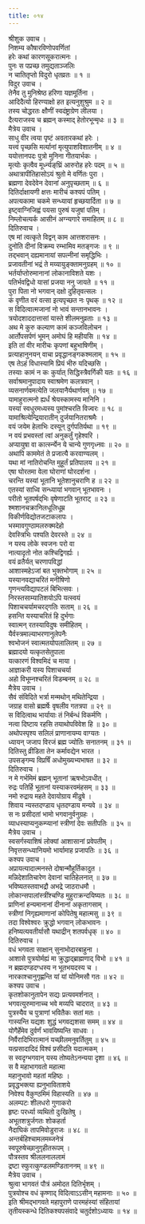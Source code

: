 ```yaml
---
title: ०१४
---
```

श्रीशुक उवाच ।  
निशम्य कौषारविणोपवर्णितां  
हरेः कथां कारणसूकरात्मनः ।  
पुनः स पप्रच्छ तमुद्यताञ्जलिः  
न चातितृप्तो विदुरो धृतव्रतः ॥ १ ॥  
विदुर उवाच ।  
तेनैव तु मुनिश्रेष्ठ हरिणा यज्ञमूर्तिना ।  
आदिदैत्यो हिरण्याक्षो हत इत्यनुशुश्रुम ॥ २ ॥  
तस्य चोद्धरतः क्षौणीं स्वदंष्ट्राग्रेण लीलया ।  
दैत्यराजस्य च ब्रह्मन् कस्माद् हेतोरभून्मृधः ॥ ३ ॥  
मैत्रेय उवाच ।  
साधु वीर त्वया पृष्टं अवतारकथां हरेः ।  
यत्त्वं पृच्छसि मर्त्यानां मृत्युपाशविशातनीम् ॥ ४ ॥  
ययोत्तानपदः पुत्रो मुनिना गीतयार्भकः ।  
मृत्योः कृत्वैव मूर्ध्न्यङ्‌घ्रिं आरुरोह हरेः पदम् ॥ ५ ॥  
अथात्रापीतिहासोऽयं श्रुतो मे वर्णितः पुरा ।  
ब्रह्मणा देवदेवेन देवानां अनुपृच्छताम् ॥ ६ ॥  
दितिर्दाक्षायणी क्षत्तः मारीचं कश्यपं पतिम् ।  
अपत्यकामा चकमे सन्ध्यायां हृच्छयार्दिता ॥ ७ ॥  
इष्ट्वाग्निजिह्वं पयसा पुरुषं यजुषां पतिम् ।  
निम्लोचत्यर्क आसीनं अग्न्यगारे समाहितम् ॥ ८ ॥  
दितिरुवाच ।  
एष मां त्वत्कृते विद्वन् काम आत्तशरासनः ।  
दुनोति दीनां विक्रम्य रम्भामिव मतङ्गजः ॥ ९ ॥  
तद्‍भवान् दह्यमानायां सपत्‍नीनां समृद्धिभिः ।  
प्रजावतीनां भद्रं ते मय्यायुङ्क्तामनुग्रहम् ॥ १० ॥  
भर्तर्याप्तोरुमानानां लोकानाविशते यशः ।  
पतिर्भवद्विधो यासां प्रजया ननु जायते ॥ ११ ॥  
पुरा पिता नो भगवान् दक्षो दुहितृवत्सलः ।  
कं वृणीत वरं वत्सा इत्यपृच्छत नः पृथक् ॥ १२ ॥  
स विदित्वात्मजानां नो भावं सन्तानभावनः ।  
त्रयोदशाददात्तासां यास्ते शीलमनुव्रताः ॥ १३ ॥  
अथ मे कुरु कल्याण कामं कञ्जविलोचन ।  
आर्तोपसर्पणं भूमन् अमोघं हि महीयसि ॥ १४ ॥  
इति तां वीर मारीचः कृपणां बहुभाषिणीम् ।  
प्रत्याहानुनयन् वाचा प्रवृद्धानङ्गकश्मलाम् ॥ १५ ॥  
एष तेऽहं विधास्यामि प्रियं भीरु यदिच्छसि ।  
तस्याः कामं न कः कुर्यात् सिद्धिस्त्रैवर्गिकी यतः ॥ १६ ॥  
सर्वाश्रमानुपादाय स्वाश्रमेण कलत्रवान् ।  
व्यसनार्णवमत्येति जलयानैर्यथार्णवम् ॥ १७ ॥  
यामाहुरात्मनो ह्यर्धं श्रेयस्कामस्य मानिनि ।  
यस्यां स्वधुरमध्यस्य पुमांश्चरति विज्वरः ॥ १८ ॥  
यामाश्रित्येन्द्रियारातीन् दुर्जयानितराश्रमैः ।  
वयं जयेम हेलाभिः दस्यून् दुर्गपतिर्यथा ॥ १९ ॥  
न वयं प्रभवस्तां त्वां अनुकर्तुं गृहेश्वरि ।  
अप्यायुषा वा कार्त्स्न्येन ये चान्ये गुणगृध्नवः ॥ २० ॥  
अथापि काममेतं ते प्रजात्यै करवाण्यलम् ।  
यथा मां नातिरोचन्ति मुहूर्तं प्रतिपालय ॥ २१ ॥  
एषा घोरतमा वेला घोराणां घोरदर्शना ।  
चरन्ति यस्यां भूतानि भूतेशानुचराणि ह ॥ २२ ॥  
एतस्यां साध्वि सन्ध्यायां भगवान् भूतभावनः ।  
परीतो भूतपर्षद्‌भिः वृषेणाटति भूतराट् ॥ २३ ॥  
श्मशानचक्रानिलधूलिधूम्र  
विकीर्णविद्योतजटाकलापः ।  
भस्मावगुण्ठामलरुक्मदेहो  
देवस्त्रिभिः पश्यति देवरस्ते ॥ २४ ॥  
न यस्य लोके स्वजनः परो वा  
नात्यादृतो नोत कश्चिद्विगर्ह्यः ।  
वयं व्रतैर्यत् चरणापविद्धां  
आशास्महेऽजां बत भुक्तभोगाम् ॥ २५ ॥  
यस्यानवद्याचरितं मनीषिणो  
गृणन्त्यविद्यापटलं बिभित्सवः ।  
निरस्तसाम्यातिशयोऽपि यत्स्वयं  
पिशाचचर्यामचरद्‍गतिः सताम् ॥ २६ ॥  
हसन्ति यस्याचरितं हि दुर्भगाः  
स्वात्मन् रतस्याविदुषः समीहितम् ।  
यैर्वस्त्रमाल्याभरणानुलेपनैः  
श्वभोजनं स्वात्मतयोपलालितम् ॥ २७ ॥  
ब्रह्मादयो यत्कृतसेतुपाला  
यत्कारणं विश्वमिदं च माया ।  
आज्ञाकरी यस्य पिशाचचर्या  
अहो विभूम्नश्चरितं विडम्बनम् ॥ २८ ॥  
मैत्रेय उवाच ।  
सैवं संविदिते भर्त्रा मन्मथोन् मथितेन्द्रिया ।  
जग्राह वासो ब्रह्मर्षेः वृषलीव गतत्रपा ॥ २९ ॥  
स विदित्वाथ भार्यायाः तं निर्बन्धं विकर्मणि ।  
नत्वा दिष्टाय रहसि तयाथोपविवेश हि ॥ ३० ॥  
अथोपस्पृश्य सलिलं प्राणानायम्य वाग्यतः ।  
ध्यायन् जजाप विरजं ब्रह्म ज्योतिः सनातनम् ॥ ३१ ॥  
दितिस्तु व्रीडिता तेन कर्मावद्येन भारत ।  
उपसङ्गम्य विप्रर्षिं अधोमुख्यभ्यभाषत ॥ ३२ ॥  
दितिरुवाच ।  
न मे गर्भमिमं ब्रह्मन् भूतानां ऋषभोऽवधीत् ।  
रुद्रः पतिर्हि भूतानां यस्याकरवमंहसम् ॥ ३३ ॥  
नमो रुद्राय महते देवायोग्राय मीढुषे ।  
शिवाय न्यस्तदण्डाय धृतदण्डाय मन्यवे ॥ ३४ ॥  
स नः प्रसीदतां भामो भगवानुर्वनुग्रहः ।  
व्याधस्याप्यनुकम्प्यानां स्त्रीणां देवः सतीपतिः ॥ ३५ ॥  
मैत्रेय उवाच ।  
स्वसर्गस्याशिषं लोक्यां आशासानां प्रवेपतीम् ।  
निवृत्तसन्ध्यानियमो भार्यामाह प्रजापतिः ॥ ३६ ॥  
कश्यप उवाच ।  
अप्रायत्यादात्मनस्ते दोषान्मौहूर्तिकादुत ।  
मन्निदेशातिचारेण देवानां चातिहेलनात् ॥ ३७ ॥  
भविष्यतस्तवाभद्रौ अभद्रे जाठराधमौ ।  
लोकान्सपालांस्त्रींश्चण्डि मुहुराक्रन्दयिष्यतः ॥ ३८ ॥  
प्राणिनां हन्यमानानां दीनानां अकृतागसाम् ।  
स्त्रीणां निगृह्यमाणानां कोपितेषु महात्मसु ॥ ३९ ॥  
तदा विश्वेश्वरः क्रुद्धो भगवान् लोकभावनः ।  
हनिष्यत्यवतीर्यासौ यथाद्रीन् शतपर्वधृक् ॥ ४० ॥  
दितिरुवाच ।  
वधं भगवता साक्षान् सुनाभोदारबाहुना ।  
आशासे पुत्रयोर्मह्यं मा क्रुद्धाद्‍ब्राह्मणाद् विभो ॥ ४१ ॥  
न ब्रह्मदण्डदग्धस्य न भूतभयदस्य च ।  
नारकाश्चानुगृह्णन्ति यां यां योनिमसौ गतः ॥ ४२ ॥  
कश्यप उवाच ।  
कृतशोकानुतापेन सद्यः प्रत्यवमर्शनात् ।  
भगवत्युरुमानाच्च भवे मय्यपि चादरात् ॥ ४३ ॥  
पुत्रस्यैव च पुत्राणां भवितैकः सतां मतः ।  
गास्यन्ति यद्यशः शुद्धं भगवद्यशसा समम् ॥ ४४ ॥  
योगैर्हेमेव दुर्वर्णं भावयिष्यन्ति साधवः ।  
निर्वैरादिभिरात्मानं यच्छीलमनुवर्तितुम् ॥ ४५ ॥  
यत्प्रसादादिदं विश्वं प्रसीदति यदात्मकम् ।  
स स्वदृग्भगवान् यस्य तोष्यतेऽनन्यया दृशा ॥ ४६ ॥  
स वै महाभागवतो महात्मा  
महानुभावो महतां महिष्ठः ।  
प्रवृद्धभक्त्या ह्यनुभाविताशये  
निवेश्य वैकुण्ठमिमं विहास्यति ॥ ४७ ॥  
अलम्पटः शीलधरो गुणाकरो  
हृष्टः परर्ध्या व्यथितो दुःखितेषु ।  
अभूतशत्रुर्जगतः शोकहर्ता  
नैदाघिकं तापमिवोडुराजः ॥ ४८ ॥  
अन्तर्बहिश्चामलमब्जनेत्रं  
स्वपूरुषेच्छानुगृहीतरूपम् ।  
पौत्रस्तव श्रीललनाललामं  
द्रष्टा स्फुरत्कुण्डलमण्डिताननम् ॥ ४९ ॥  
मैत्रेय उवाच ।  
श्रुत्वा भागवतं पौत्रं अमोदत दितिर्भृशम् ।  
पुत्रयोश्च वधं कृष्णाद् विदित्वाऽऽसीन् महामनाः ॥ ५० ॥  
इति श्रीमद्‌भागवते महापुराणे पारमहंस्यां संहितायां  
तृतीयस्कन्धे दितिकश्यपसंवादे चतुर्दशोऽध्यायः ॥ १४ ॥